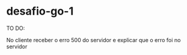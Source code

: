 # desafio-go-1


TO DO:

No cliente receber o erro 500 do servidor e explicar que o erro foi no servidor 
